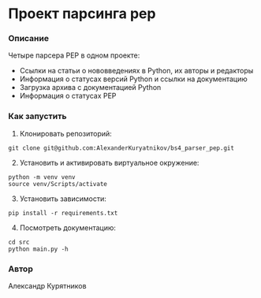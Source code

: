 # Проект парсинга pep
### Описание
Четыре парсера PEP в одном проекте:
  - Cсылки на статьи о нововведениях в Python, их авторы и редакторы
  - Информация о статусах версий Python и ссылки на документацию
  - Загрузка архива с документацией Python
  - Информация о статусах PEP
### Как запустить
1. Клонировать репозиторий:
```
git clone git@github.com:AlexanderKuryatnikov/bs4_parser_pep.git
```
2. Установить и активировать виртуальное окружение:
```
python -m venv venv
source venv/Scripts/activate
```
3. Установить зависимости:
```
pip install -r requirements.txt
```
4. Посмотреть документацию:
```
cd src
python main.py -h
```
### Автор
Александр Курятников
